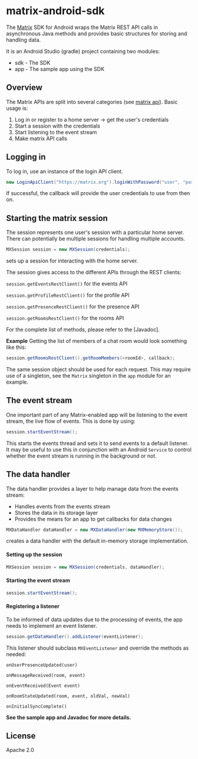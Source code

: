 matrix-android-sdk
==================
The [Matrix] SDK for Android wraps the Matrix REST API calls in asynchronous Java methods and provides basic structures for storing and handling data.

It is an Android Studio (gradle) project containing two modules:

 * sdk - The SDK
 * app - The sample app using the SDK

Overview
--------
The Matrix APIs are split into several categories (see [matrix api]).
Basic usage is:

 1. Log in or register to a home server -> get the user's credentials
 2. Start a session with the credentials
 3. Start listening to the event stream
 3. Make matrix API calls

Logging in
----------
To log in, use an instance of the login API client.

```java
new LoginApiClient("https://matrix.org").loginWithPassword("user", "password", callback);
```

If successful, the callback will provide the user credentials to use from then on.

Starting the matrix session
---------------------------
The session represents one user's session with a particular home server. There can potentially be multiple sessions for handling multiple accounts.

```java
MXSession session = new MXSession(credentials);
```

sets up a session for interacting with the home server.

The session gives access to the different APIs through the REST clients:

```session.getEventsRestClient()``` for the events API

```session.getProfileRestClient()``` for the profile API

```session.getPresenceRestClient()``` for the presence API

```session.getRoomsRestClient()``` for the rooms API

For the complete list of methods, please refer to the [Javadoc].

**Example**
Getting the list of members of a chat room would look something like this:

```java
session.getRoomsRestClient().getRoomMembers(<roomId>, callback);
```

The same session object should be used for each request. This may require use
of a singleton, see the ```Matrix``` singleton in the ```app``` module for an
example.

The event stream
----------------
One important part of any Matrix-enabled app will be listening to the event stream, the live flow of events.
This is done by using:

```java
session.startEventStream();
```

This starts the events thread and sets it to send events to a default listener.
It may be useful to use this in conjunction with an Android ```Service``` to
control whether the event stream is running in the background or not.

The data handler
----------------
The data handler provides a layer to help manage data from the events stream:

 * Handles events from the events stream
 * Stores the data in its storage layer
 * Provides the means for an app to get callbacks for data changes

```java
MXDataHandler dataHandler = new MXDataHandler(new MXMemoryStore());
```

creates a data handler with the default in-memory storage implementation.

#### Setting up the session

```java
MXSession session = new MXSession(credentials, dataHandler);
```

#### Starting the event stream

```java
session.startEventStream();
```

#### Registering a listener
To be informed of data updates due to the processing of events, the app needs to implement an event listener.

```java
session.getDataHandler().addListener(eventListener);
```

This listener should subclass ```MXEventListener``` and override the methods as needed:

```onUserPresenceUpdated(user) ```

```onMessageReceived(room, event) ```

```onEventReceived(Event event) ```

```onRoomStateUpdated(room, event, oldVal, newVal) ```

```onInitialSyncComplete() ```

**See the sample app and Javadoc for more details.**

License
-------
Apache 2.0

[Matrix]:http://matrix.org
[matrix api]:http://matrix.org/docs/api/client-server/
